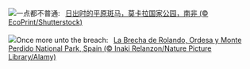 ![](https://www.bing.com/th?id=OHR.PlainsZebra_ZH-CN1989542307_UHD.jpg&w=1000)一点都不普通:&nbsp;&ensp;[日出时的平原斑马，莫卡拉国家公园，南非 (© EcoPrint/Shutterstock)](https://www.bing.com/th?id=OHR.PlainsZebra_ZH-CN1989542307_UHD.jpg)
<br><br/>
![](https://www.bing.com/th?id=OHR.OrdesaSpain_EN-US9252424531_UHD.jpg&w=1000)Once more unto the breach:&nbsp;&ensp;[La Brecha de Rolando, Ordesa y Monte Perdido National Park, Spain (© Inaki Relanzon/Nature Picture Library/Alamy)](https://www.bing.com/th?id=OHR.OrdesaSpain_EN-US9252424531_UHD.jpg)
<br><br/>
